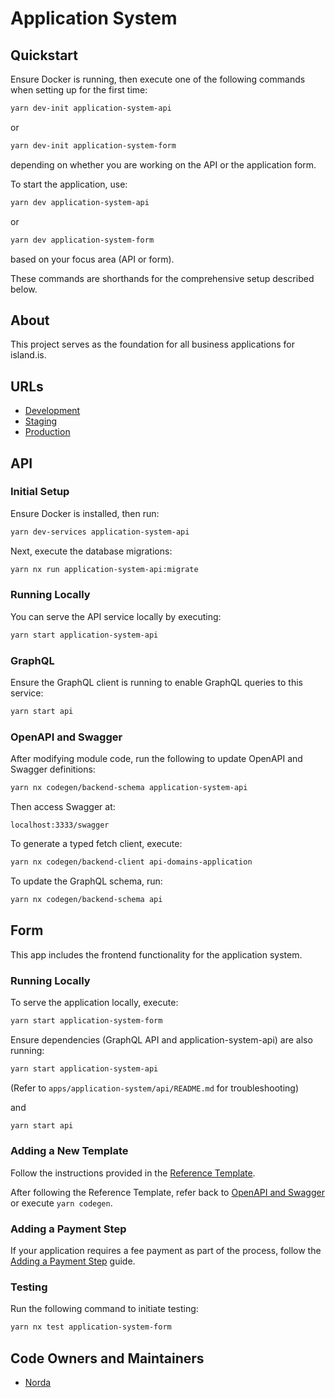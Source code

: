 # Application System

## Quickstart

Ensure Docker is running, then execute one of the following commands when setting up for the first time:

```bash
yarn dev-init application-system-api
```

or

```bash
yarn dev-init application-system-form
```

depending on whether you are working on the API or the application form.

To start the application, use:

```bash
yarn dev application-system-api
```

or

```bash
yarn dev application-system-form
```

based on your focus area (API or form).

These commands are shorthands for the comprehensive setup described below.

## About

This project serves as the foundation for all business applications for island.is.

## URLs

- [Development](https://beta.dev01.devland.is/umsoknir/)
- [Staging](https://beta.staging01.devland.is/umsoknir/)
- [Production](https://island.is/umsoknir/)

## API

### Initial Setup

Ensure Docker is installed, then run:

```bash
yarn dev-services application-system-api
```

Next, execute the database migrations:

```bash
yarn nx run application-system-api:migrate
```

### Running Locally

You can serve the API service locally by executing:

```bash
yarn start application-system-api
```

### GraphQL

Ensure the GraphQL client is running to enable GraphQL queries to this service:

```bash
yarn start api
```

### OpenAPI and Swagger

After modifying module code, run the following to update OpenAPI and Swagger definitions:

```bash
yarn nx codegen/backend-schema application-system-api
```

Then access Swagger at:

```plaintext
localhost:3333/swagger
```

To generate a typed fetch client, execute:

```bash
yarn nx codegen/backend-client api-domains-application
```

To update the GraphQL schema, run:

```bash
yarn nx codegen/backend-schema api
```

## Form

This app includes the frontend functionality for the application system.

### Running Locally

To serve the application locally, execute:

```bash
yarn start application-system-form
```

Ensure dependencies (GraphQL API and application-system-api) are also running:

```bash
yarn start application-system-api
```

(Refer to `apps/application-system/api/README.md` for troubleshooting)

and

```bash
yarn start api
```

### Adding a New Template

Follow the instructions provided in the [Reference Template](https://github.com/island-is/island.is/tree/main/libs/application/templates/reference-template).

After following the Reference Template, refer back to [OpenAPI and Swagger](https://github.com/island-is/island.is/tree/main/apps/application-system#openapi-and-swagger) or execute `yarn codegen`.

### Adding a Payment Step

If your application requires a fee payment as part of the process, follow the [Adding a Payment Step](../../handbook/misc/application-payment-guide.md) guide.

### Testing

Run the following command to initiate testing:

```bash
yarn nx test application-system-form
```

## Code Owners and Maintainers

- [Norda](https://github.com/orgs/island-is/teams/norda-applications/members)
